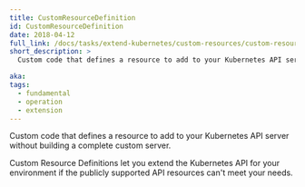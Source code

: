 ```yaml
---
title: CustomResourceDefinition
id: CustomResourceDefinition
date: 2018-04-12
full_link: /docs/tasks/extend-kubernetes/custom-resources/custom-resource-definitions/
short_description: >
  Custom code that defines a resource to add to your Kubernetes API server without building a complete custom server.

aka:
tags:
  - fundamental
  - operation
  - extension
---
```


Custom code that defines a resource to add to your Kubernetes API server without building a complete custom server.

<!--more-->

Custom Resource Definitions let you extend the Kubernetes API for your environment if the publicly supported API resources can't meet your needs.
